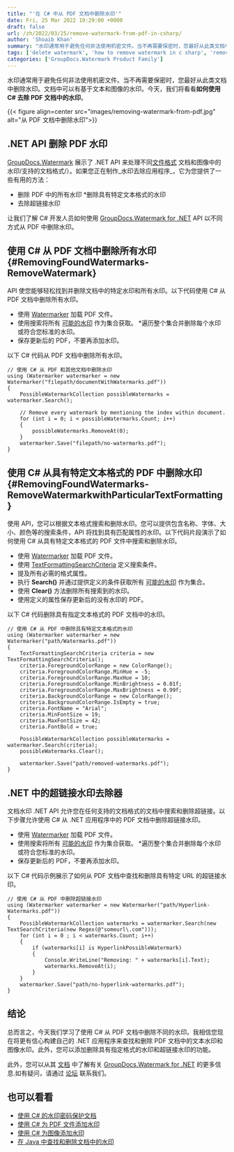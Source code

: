 ```yaml
---
title: "'在 C# 中从 PDF 文档中删除水印'"
date: Fri, 25 Mar 2022 19:29:00 +0000
draft: false
url: /zh/2022/03/25/remove-watermark-from-pdf-in-csharp/
author: 'Shoaib Khan'
summary: "水印通常用于避免任何非法使用机密文件。当不再需要保密时，您最好从此类文档中删除水印。文档中可以有基于文本和图像的水印。今天，我们将看看**如何使用 C# 去除 PDF 文档中的水印**。"
tags: ['delete watermark', 'how to remove watermark in c sharp', 'remove watermark', 'remove watermark from pdf', 'remove watermark using csharp', 'Watermark Remover', 'watermark remover application']
categories: ['GroupDocs.Watermark Product Family']
---
```


水印通常用于避免任何非法使用机密文件。当不再需要保密时，您最好从此类文档中删除水印。文档中可以有基于文本和图像的水印。今天，我们将看看**如何使用 C# 去除 PDF 文档中的水印**。



{{< figure align=center src="images/removing-watermark-from-pdf.jpg" alt="从 PDF 文档中删除水印">}}


## .NET API 删除 PDF 水印

[GroupDocs.Watermark](https://products.groupdocs.com/watermark) 展示了 .NET API 来处理不同[文件格式](https://docs.groupdocs.com/conversion/net) 文档和图像中的水印/支持的文档格式/）。如果您正在制作_水印去除应用程序_，它为您提供了一些有用的方法：

* 删除 PDF 中的所有水印
*删除具有特定文本格式的水印
* 去除超链接水印

让我们了解 C# 开发人员如何使用 [GroupDocs.Watermark for .NET](https://products.groupdocs.com/watermark/net/) API 以不同方式从 PDF 中删除水印。

## 使用 C# 从 PDF 文档中删除所有水印 {#RemovingFoundWatermarks-RemoveWatermark}

API 使您能够轻松找到并删除文档中的特定水印和所有水印。以下代码使用 C# 从 PDF 文档中删除所有水印。

* 使用 [Watermarker](https://apireference.groupdocs.com/watermark/net/groupdocs.watermark/watermarker) 加载 PDF 文件。
* 使用搜索将所有 [可能的水印](https://apireference.groupdocs.com/watermark/net/groupdocs.watermark.search/possiblewatermarkcollection) 作为集合获取。
*遍历整个集合并删除每个水印或符合您标准的水印。
* 保存更新后的 PDF，不要再添加水印。

以下 C# 代码从 PDF 文档中删除所有水印。

```
// 使用 C# 从 PDF 和其他文档中删除水印
using (Watermarker watermarker = new Watermarker("filepath/documentWithWatermarks.pdf"))
{
    PossibleWatermarkCollection possibleWatermarks = watermarker.Search();

    // Remove every watermark by mentioning the index within document.
    for (int i = 0; i < possibleWatermarks.Count; i++)
    {
        possibleWatermarks.RemoveAt(0);
    }
    watermarker.Save("filepath/no-watermarks.pdf");
}
```

## 使用 C# 从具有特定文本格式的 PDF 中删除水印 {#RemovingFoundWatermarks-RemoveWatermarkwithParticularTextFormatting}

使用 API，您可以根据文本格式搜索和删除水印。您可以提供包含名称、字体、大小、颜色等的搜索条件，API 将找到具有匹配属性的水印。以下代码片段演示了如何使用 C# 从具有特定文本格式的 PDF 文件中搜索和删除水印。

* 使用 [Watermarker](https://apireference.groupdocs.com/watermark/net/groupdocs.watermark/watermarker) 加载 PDF 文件。
* 使用 [TextFormattingSearchCriteria](https://apireference.groupdocs.com/watermark/net/groupdocs.watermark.search.searchcriteria/textformattingsearchcriteria) 定义搜索条件。
* 提及所有必需的格式属性。
* 执行 **Search()** 并通过提供定义的条件获取所有 [可能的水印](https://apireference.groupdocs.com/watermark/net/groupdocs.watermark.search/possiblewatermarkcollection) 作为集合。
* 使用 **Clear()** 方法删除所有搜索到的水印。
* 使用定义的属性保存更新后的没有水印的 PDF。

以下 C# 代码删除具有指定文本格式的 PDF 文档中的水印。

```
// 使用 C# 从 PDF 中删除具有特定文本格式的水印
using (Watermarker watermarker = new Watermarker("path/Watermarks.pdf"))
{
    TextFormattingSearchCriteria criteria = new TextFormattingSearchCriteria();
    criteria.ForegroundColorRange = new ColorRange();
    criteria.ForegroundColorRange.MinHue = -5;
    criteria.ForegroundColorRange.MaxHue = 10;
    criteria.ForegroundColorRange.MinBrightness = 0.01f;
    criteria.ForegroundColorRange.MaxBrightness = 0.99f;
    criteria.BackgroundColorRange = new ColorRange();
    criteria.BackgroundColorRange.IsEmpty = true;
    criteria.FontName = "Arial";
    criteria.MinFontSize = 19;
    criteria.MaxFontSize = 42;
    criteria.FontBold = true;

    PossibleWatermarkCollection possibleWatermarks = watermarker.Search(criteria);
    possibleWatermarks.Clear();

    watermarker.Save("path/removed-watermarks.pdf");
}
```

## .NET 中的超链接水印去除器

文档水印 .NET API 允许您在任何支持的文档格式的文档中搜索和删除超链接。以下步骤允许使用 C# 从 .NET 应用程序中的 PDF 文档中删除超链接水印。

* 使用 [Watermarker](https://apireference.groupdocs.com/watermark/net/groupdocs.watermark/watermarker) 加载 PDF 文件。
* 使用搜索将所有 [可能的水印](https://apireference.groupdocs.com/watermark/net/groupdocs.watermark.search/possiblewatermarkcollection) 作为集合获取。
*遍历整个集合并删除每个水印或符合您标准的水印。
* 保存更新后的 PDF，不要再添加水印。

以下 C# 代码示例展示了如何从 PDF 文档中查找和删除具有特定 URL 的超链接水印。

```
// 使用 C# 从 PDF 中删除超链接水印
using (Watermarker watermarker = new Watermarker("path/Hyperlink-Watermarks.pdf"))
{
    PossibleWatermarkCollection watermarks = watermarker.Search(new TextSearchCriteria(new Regex(@"someurl\.com")));
    for (int i = 0 ; i < watermarks.Count; i++)
    {
        if (watermarks[i] is HyperlinkPossibleWatermark)
        {
            Console.WriteLine("Removing: " + watermarks[i].Text);
            watermarks.RemoveAt(i);
        }
    }
    watermarker.Save("path/no-hyperlink-watermarks.pdf");
}
```

## 结论

总而言之，今天我们学习了使用 C# 从 PDF 文档中删除不同的水印。我相信您现在将更有信心构建自己的 .NET 应用程序来查找和删除 PDF 文档中的文本水印和图像水印。此外，您可以添加删除具有指定格式的水印和超链接水印的功能。

此外，您可以从其 [文档](https://docs.groupdocs.com/watermark/) 中了解有关 [GroupDocs.Watermark for .NET](https://products.groupdocs.com/watermark/net/) 的更多信息.如有疑问，请通过 [论坛](https://forum.groupdocs.com/) 联系我们。

## 也可以看看

* [使用 C# 的水印密码保护文档](https://blog.groupdocs.com/2021/12/25/watermark-password-protected-documents-using-csharp/)
* [使用 C# 为 PDF 文件添加水印](https://blog.groupdocs.com/2021/07/27/watermark-pdf-files-using-csharp/)
* [使用 C# 为图像添加水印](https://blog.groupdocs.com/2020/12/20/add-watermark-to-images-using-csharp-dotnet/)
* [在 Java 中查找和删除文档中的水印](https://blog.groupdocs.com/2020/11/30/find-and-remove-watermarks-from-documents-in-java/)





